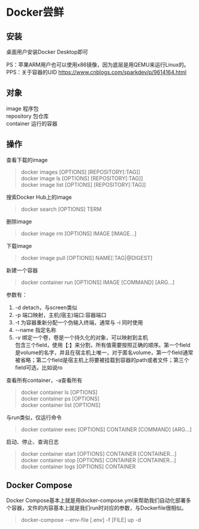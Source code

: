 # Docker尝鲜

## 安装
桌面用户安装Docker Desktop即可

PS：苹果ARM用户也可以使用x86镜像，因为底层是用QEMU来运行Linux的。
PPS：关于容器的UID https://www.cnblogs.com/sparkdev/p/9614164.html

## 对象
image 程序包<br>
repository 包仓库<br>
container 运行的容器

## 操作

查看下载的image
> docker images [OPTIONS] [REPOSITORY[:TAG]]<br>
> docker image ls [OPTIONS] [REPOSITORY[:TAG]]<br>
> docker image list [OPTIONS] [REPOSITORY[:TAG]]<br>

搜索Docker Hub上的image
> docker search [OPTIONS] TERM

删除image
> docker image rm [OPTIONS] IMAGE [IMAGE...]

下载image
> docker image pull [OPTIONS] NAME[:TAG|@DIGEST]

新建一个容器
> docker container run [OPTIONS] IMAGE [COMMAND] [ARG...]

参数有：
1. -d detach，与screen类似
2. -p 端口映射，主机(宿主)端口:容器端口
3. -t 为容器重新分配一个伪输入终端，通常与 -i 同时使用
4. --name 指定名称
5. -v 绑定一个卷，卷是一个持久化的对象，可以映射到主机<br>
包含三个field，使用【:】来分割，所有值需要按照正确的顺序。第一个field是volume的名字，并且在宿主机上唯一，对于匿名volume，第一个field通常被省略；第二个field是宿主机上将要被挂载到容器的path或者文件；第三个field可选，比如说ro

查看所有container，-a查看所有
> docker container ls [OPTIONS]<br>
> docker container ps [OPTIONS]<br>
> docker container list [OPTIONS]

与run类似，仅运行命令
> docker container exec [OPTIONS] CONTAINER [COMMAND] [ARG...]

启动、停止、查询日志
> docker container start [OPTIONS] CONTAINER [CONTAINER...]<br>
> docker container stop [OPTIONS] CONTAINER [CONTAINER...]<br>
> docker container logs [OPTIONS] CONTAINER<br>

## Docker Compose
Docker Compose基本上就是用docker-compose.yml来帮助我们自动化部署多个容器，文件的内容基本上就是我们run时对应的参数，与Dockerfile很相似。
> docker-compose --env-file [.env] -f [FILE] up -d